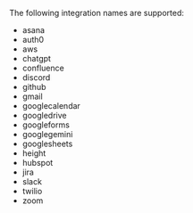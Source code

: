 The following integration names are supported:
- asana
- auth0
- aws
- chatgpt
- confluence
- discord
- github
- gmail
- googlecalendar
- googledrive
- googleforms
- googlegemini
- googlesheets
- height
- hubspot
- jira
- slack
- twilio
- zoom

